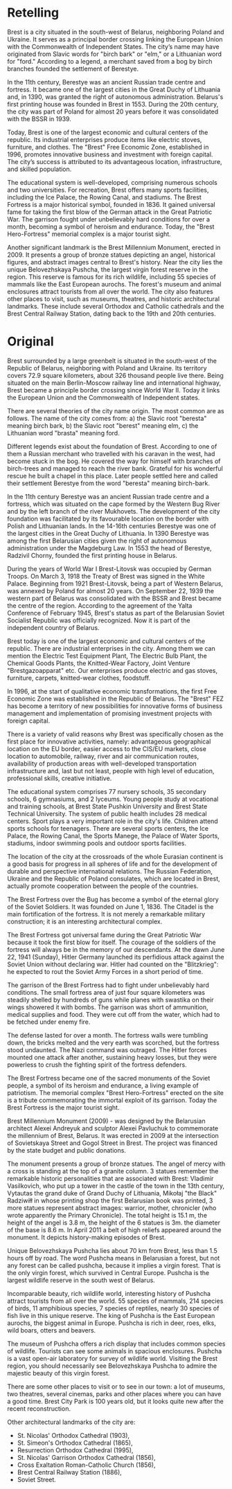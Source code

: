# Retelling

Brest is a city situated in the south-west of Belarus, neighboring Poland and Ukraine. It serves as a principal border crossing linking the European Union with the Commonwealth of Independent States. The city’s name may have originated from Slavic words for "birch bark" or "elm," or a Lithuanian word for "ford." According to a legend, a merchant saved from a bog by birch branches founded the settlement of Berestye.

In the 11th century, Berestye was an ancient Russian trade centre and fortress. It became one of the largest cities in the Great Duchy of Lithuania and, in 1390, was granted the right of autonomous administration. Belarus's first printing house was founded in Brest in 1553. During the 20th century, the city was part of Poland for almost 20 years before it was consolidated with the BSSR in 1939.

Today, Brest is one of the largest economic and cultural centers of the republic. Its industrial enterprises produce items like electric stoves, furniture, and clothes. The "Brest" Free Economic Zone, established in 1996, promotes innovative business and investment with foreign capital. The city’s success is attributed to its advantageous location, infrastructure, and skilled population.

The educational system is well-developed, comprising numerous schools and two universities. For recreation, Brest offers many sports facilities, including the Ice Palace, the Rowing Canal, and stadiums. The Brest Fortress is a major historical symbol, founded in 1836. It gained universal fame for taking the first blow of the German attack in the Great Patriotic War. The garrison fought under unbelievably hard conditions for over a month, becoming a symbol of heroism and endurance. Today, the "Brest Hero-Fortress" memorial complex is a major tourist sight.

Another significant landmark is the Brest Millennium Monument, erected in 2009. It presents a group of bronze statues depicting an angel, historical figures, and abstract images central to Brest's history. Near the city lies the unique Belovezhskaya Pushcha, the largest virgin forest reserve in the region. This reserve is famous for its rich wildlife, including 55 species of mammals like the East European aurochs. The forest's museum and animal enclosures attract tourists from all over the world. The city also features other places to visit, such as museums, theatres, and historic architectural landmarks. These include several Orthodox and Catholic cathedrals and the Brest Central Railway Station, dating back to the 19th and 20th centuries.

# Original

Brest surrounded by a large greenbelt is situated in the south-west of the Republic of Belarus, neighboring with Poland and Ukraine. Its territory covers 72.9 square kilometers, about 326 thousand people live there. Being situated on the main Berlin-Moscow railway line and international highway, Brest became a principle border crossing since World War II. Today it links the European Union and the Commonwealth of Independent states.

There are several theories of the city name origin. The most common are as follows. The name of the city comes from: a) the Slavic root "beresta" meaning birch bark, b) the Slavic root "berest" meaning elm, c) the Lithuanian word "brasta" meaning ford.

Different legends exist about the foundation of Brest. According to one of them a Russian merchant who travelled with his caravan in the west, had become stuck in the bog. He covered the way for himself with branches of birch-trees and managed to reach the river bank. Grateful for his wonderful rescue he built a chapel in this place. Later people settled here and called their settlement Berestye from the word "beresta" meaning birch-bark.

In the 11th century Berestye was an ancient Russian trade centre and a fortress, which was situated on the cape formed by the Western Bug River and by the left branch of the river Mukhovets. The development of the city foundation was facilitated by its favourable location on the border with Polish and Lithuanian lands. In the 14-16th centuries Berestye was one of the largest cities in the Great Duchy of Lithuania. In 1390 Berestye was among the first Belarusian cities given the right of autonomous administration under the Magdeburg Law. In 1553 the head of Berestye, Radzivil Chorny, founded the first printing house in Belarus.

During the years of World War I Brest-Litovsk was occupied by German Troops. On March 3, 1918 the Treaty of Brest was signed in the White Palace. Beginning from 1921 Brest-Litovsk, being a part of Western Belarus, was annexed by Poland for almost 20 years. On September 22, 1939 the western part of Belarus was consolidated with the BSSR and Brest became the centre of the region. According to the agreement of the Yalta Conference of February 1945, Brest's status as part of the Belarusian Soviet Socialist Republic was officially recognized. Now it is part of the independent country of Belarus.

Brest today is one of the largest economic and cultural centers of the republic. There are industrial enterprises in the city. Among them we can mention the Electric Test Equipment Plant, The Electric Bulb Plant, the Chemical Goods Plants, the Knitted-Wear Factory, Joint Venture "Brestgazoapparat" etc. Our enterprises produce electric and gas stoves, furniture, carpets, knitted-wear clothes, foodstuff.

In 1996, at the start of qualitative economic transformations, the first Free Economic Zone was established in the Republic of Belarus. The "Brest" FEZ has become a territory of new possibilities for innovative forms of business management and implementation of promising investment projects with foreign capital.

There is a variety of valid reasons why Brest was specifically chosen as the first place for innovative activities, namely: advantageous geographical location on the EU border, easier access to the CIS/EU markets, close location to automobile, railway, river and air communication routes, availability of production areas with well-developed transportation infrastructure and, last but not least, people with high level of education, professional skills, creative initiative.

The educational system comprises 77 nursery schools, 35 secondary schools, 6 gymnasiums, and 2 lyceums. Young people study at vocational and training schools, at Brest State Pushkin University and Brest State Technical University.
The system of public health includes 28 medical centers. Sport plays a very important role in the city's life. Children attend sports schools for teenagers. There are several sports centers, the Ice Palace, the Rowing Canal, the Sports Manege, the Palace of Water Sports, stadiums, indoor swimming pools and outdoor sports facilities.

The location of the city at the crossroads of the whole Eurasian continent is a good basis for progress in all spheres of life and for the development of durable and perspective international relations. The Russian Federation, Ukraine and the Republic of Poland consulates, which are located in Brest, actually promote cooperation between the people of the countries.

The Brest Fortress over the Bug has become a symbol of the eternal glory of the Soviet Soldiers. It was founded on June 1, 1836. The Citadel is the main fortification of the fortress. It is not merely a remarkable military construction; it is an interesting architectural complex.

The Brest Fortress got universal fame during the Great Patriotic War because it took the first blow for itself. The courage of the soldiers of the fortress will always be in the memory of our descendants. At the dawn June 22, 1941 (Sunday), Hitler Germany launched its perfidious attack against the Soviet Union without declaring war. Hitler had counted on the "Blitzkrieg": he expected to rout the Soviet Army Forces in a short period of time.

The garrison of the Brest Fortress had to fight under unbelievably hard conditions. The small fortress area of just four square kilometers was steadily shelled by hundreds of guns while planes with swastika on their wings showered it with bombs. The garrison was short of ammunition, medical supplies and food. They were cut off from the water, which had to be fetched under enemy fire.

The defense lasted for over a month. The fortress walls were tumbling down, the bricks melted and the very earth was scorched, but the fortress stood undaunted. The Nazi command was outraged. The Hitler forces mounted one attack after another, sustaining heavy losses, but they were powerless to crush the fighting spirit of the fortress defenders.

The Brest Fortress became one of the sacred monuments of the Soviet people, a symbol of its heroism and endurance, a living example of patriotism. The memorial complex "Brest Hero-Fortress" erected on the site is a tribute commemorating the immortal exploit of its garrison. Today the Brest Fortress is the major tourist sight.

Brest Millennium Monument (2009) - was designed by the Belarusian architect Alexei Andreyuk and sculptor Alexei Pavluchuk to commemorate the millennium of Brest, Belarus. It was erected in 2009 at the intersection of Sovietskaya Street and Gogol Street in Brest. The project was financed by the state budget and public donations.

The monument presents a group of bronze statues. The angel of mercy with a cross is standing at the top of a granite column. 3 statues remember the remarkable historic personalities that are associated with Brest: Vladimir Vasilkovich, who put up a tower in the castle of the town in the 13th century, Vytautas the grand duke of Grand Duchy of Lithuania, Mikołaj "the Black" Radziwiłł in whose printing shop the first Belarusian book was printed, 3 more statues represent abstract images: warrior, mother, chronicler (who wrote apparently the Primary Chronicle). The total height is 15.1 m, the height of the angel is 3.8 m, the height of the 6 statues is 3m. the diameter of the base is 8.6 m. In April 2011 a belt of high reliefs appeared around the monument. It depicts history-making episodes of Brest.

Unique Belovezhskaya Pushcha lies about 70 km from Brest, less than 1.5 hours off by road. The word Pushcha means in Belarusian a forest, but not any forest can be called pushcha, because it implies a virgin forest. That is the only virgin forest, which survived in Central Europe. Pushcha is the largest wildlife reserve in the south west of Belarus.

Incomparable beauty, rich wildlife world, interesting history of Pushcha attract tourists from all over the world. 55 species of mammals, 214 species of birds, 11 amphibious species, 7 species of reptiles, nearly 30 species of fish live in this unique reserve. The king of Pushcha is the East European aurochs, the biggest animal in Europe. Pushcha is rich in deer, roes, elks, wild boars, otters and beavers.

The museum of Pushcha offers a rich display that includes common species of wildlife. Tourists can see some animals in spacious enclosures. Pushcha is a vast open-air laboratory for survey of wildlife world. Visiting the Brest region, you should necessarily see Belovezhskaya Pushcha to admire the majestic beauty of this virgin forest.

There are some other places to visit or to see in our town: a lot of museums, two theatres, several cinemas, parks and other places where you can have a good time. Brest City Park is 100 years old, but it looks quite new after the recent reconstruction.

Other architectural landmarks of the city are:
- St. Nicolas' Orthodox Cathedral (1903),
- St. Simeon's Orthodox Cathedral (1865),
- Resurrection Orthodox Cathedral (1995),
- St. Nicolas' Garrison Orthodox Cathedral (1856),
- Cross Exaltation Roman-Catholic Church (1856),
- Brest Central Railway Station (1886),
- Soviet Street.
